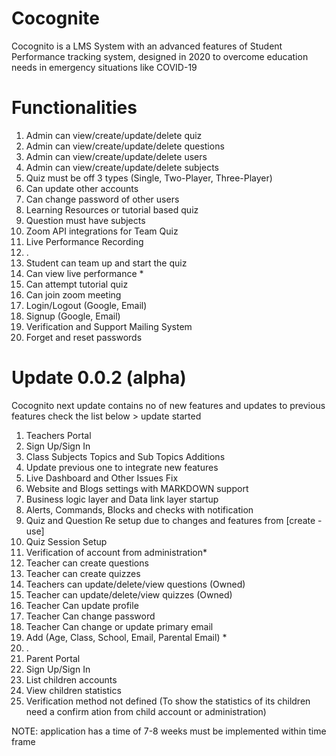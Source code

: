# Cocognite
Cocognito is a LMS System with an advanced features of Student Performance tracking system, designed in 2020 to overcome education needs in emergency situations like COVID-19

# Functionalities
1.	Admin can view/create/update/delete quiz
2.	Admin can view/create/update/delete questions
3.	Admin can view/create/update/delete users
4.	Admin can view/create/update/delete subjects
5.	Quiz must be off 3 types (Single, Two-Player, Three-Player)
6.	Can update other accounts
7.	Can change password of other users
8.	Learning Resources or tutorial based quiz
9.	Question must have subjects
10.	Zoom API integrations for Team Quiz
11.	Live Performance Recording
12.	.
13.	Student can team up and start the quiz
14.	Can view live performance *
15.	Can attempt tutorial quiz
16.	Can join zoom meeting
17.	Login/Logout (Google, Email)
18.	Signup (Google, Email)
19.	Verification and Support Mailing System
20.	Forget and reset passwords

# Update 0.0.2 (alpha)
Cocognito next update contains no of new features and updates to previous features check the list below > update started
1.	Teachers Portal
2.	Sign Up/Sign In
3.	Class Subjects Topics and Sub Topics Additions
4.	Update previous one to integrate new features
5.	Live Dashboard and Other Issues Fix
6.	Website and Blogs settings with MARKDOWN support
7.	Business logic layer and Data link layer startup
8.	Alerts, Commands, Blocks and checks with notification
9.	Quiz and Question Re setup due to changes and features from [create - use]
10.	Quiz Session Setup
11.	Verification of account from administration*
12.	Teacher can create questions
13.	Teacher can create quizzes
14.	Teachers can update/delete/view questions (Owned)
15.	Teacher can update/delete/view quizzes (Owned)
16.	Teacher Can update profile
17.	Teacher Can change password
18.	Teacher Can change or update primary email
19.	Add (Age, Class, School, Email, Parental Email) *
20.	.
21.	Parent Portal
22.	Sign Up/Sign In
23.	List children accounts
24.	View children statistics
25.	Verification method not defined (To show the statistics of its children need a confirm ation from child account or administration)



NOTE: application has a time of 7-8 weeks must be implemented within time frame
